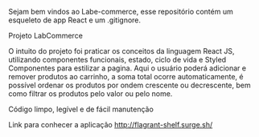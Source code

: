 Sejam bem vindos ao Labe-commerce, esse repositório contém um esqueleto de app React e um .gitignore.

Projeto LabCommerce

O intuito do projeto foi praticar os conceitos da linguagem React JS, utilizando componentes funcionais, estado, ciclo de vida e Styled Componentes para estilizar a pagina.
Aqui o usuário poderá adicionar e remover produtos ao carrinho, a soma total ocorre automaticamente, é possível ordenar os produtos por ondem crescente ou decrescente, bem como filtrar os produtos pelo valor ou pelo nome.

Código limpo, legível e de fácil manutenção

Link para conhecer a aplicação
http://flagrant-shelf.surge.sh/
